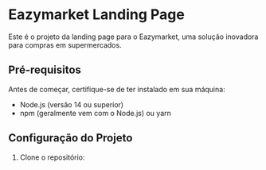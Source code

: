 # Eazymarket Landing Page

Este é o projeto da landing page para o Eazymarket, uma solução inovadora para compras em supermercados.

## Pré-requisitos

Antes de começar, certifique-se de ter instalado em sua máquina:

- Node.js (versão 14 ou superior)
- npm (geralmente vem com o Node.js) ou yarn

## Configuração do Projeto

1. Clone o repositório:

